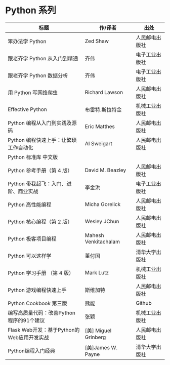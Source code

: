 # Python 系列

| 标题                                       | 作/译者              | 出处           |
| ------------------------------------------ | -------------------- | -------------- |
| 笨办法学 Python                            | Zed Shaw             | 人民邮电出版社 |
| 跟老齐学 Python 从入门到精通               | 齐伟                 | 电子工业出版社 |
| 跟老齐学 Python 数据分析                   | 齐伟                 | 电子工业出版社 |
| 用 Python 写网络爬虫                       | Richard Lawson       | 人民邮电出版社 |
| Effective Python                           | 布雷特.斯拉特金      | 机械工业出版社 |
| Python 编程从入门到实践及源码              | Eric Matthes         | 人民邮电出版社 |
| Python 编程快速上手：让繁琐工作自动化      | AI Sweigart          | 人民邮电出版社 |
| Python 标准库 中文版                       |                      |                |
| Python 参考手册（第 4 版）                 | David M. Beazley     | 人民邮电出版社 |
| Python 带我起飞：入门、进阶、商业实战      | 李金洪               | 电子工业出版社 |
| Python 高性能编程                          | Micha Gorelick       | 人民邮电出版社 |
| Python 核心编程（第 2 版）                 | Wesley JChun         | 人民邮电出版社 |
| Python 极客项目编程                        | Mahesh Venkitachalam | 人民邮电出版社 |
| Python 可以这样学                          | 董付国               | 清华大学出版社 |
| Python 学习手册 （第 4 版）                | Mark Lutz            | 机械工业出版社 |
| Python 游戏编程快速上手                    | 斯维加特             | 人民邮电出版社 |
| Python Cookbook 第三版                     | 熊能                 | Github         |
| 编写高质量代码：改善Python程序的91个建议   | 张颖                 | 机械工业出版社 |
| Flask Web开发：基于Python的Web应用开发实战 | [美] Miguel Grinberg | 人民邮电出版社 |
| Python编程入门经典                         | [美]James W. Payne   | 清华大学出版社 |